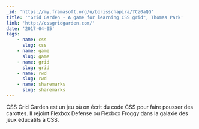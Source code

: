 ```yaml
---
_id: 'https://my.framasoft.org/u/borisschapira/?Cz0aQQ'
title: '"Grid Garden - A game for learning CSS grid", Thomas Park'
link: 'http://cssgridgarden.com/'
date: '2017-04-05'
tags:
    - name: css
      slug: css
    - name: game
      slug: game
    - name: grid
      slug: grid
    - name: rwd
      slug: rwd
    - name: sharemarks
      slug: sharemarks
---
```


<div class="markdown"><p>CSS Grid Garden est un jeu où on écrit du code CSS pour faire pousser des carottes. Il rejoint Flexbox Defense ou Flexbox Froggy dans la galaxie des jeux éducatifs à CSS.
</p></div>
